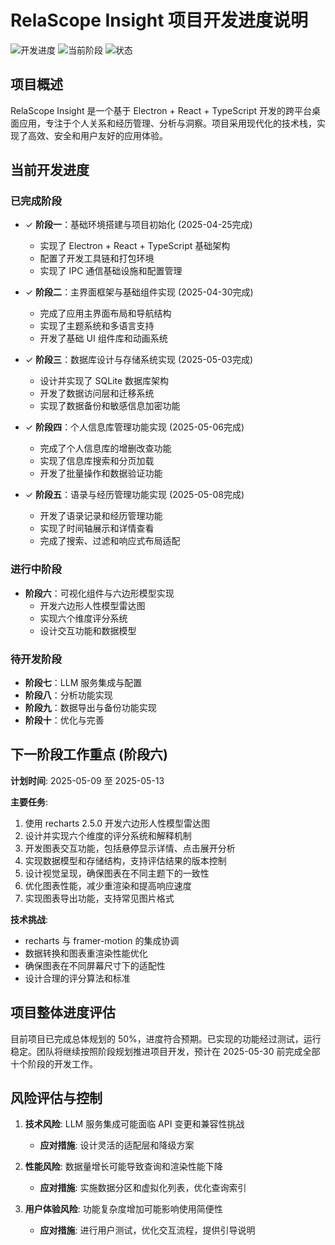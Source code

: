 # RelaScope Insight 项目开发进度说明

![开发进度](https://img.shields.io/badge/开发进度-50%25-yellow)
![当前阶段](https://img.shields.io/badge/当前阶段-阶段五完成-blue)
![状态](https://img.shields.io/badge/状态-开发中-orange)

## 项目概述

RelaScope Insight 是一个基于 Electron + React + TypeScript 开发的跨平台桌面应用，专注于个人关系和经历管理、分析与洞察。项目采用现代化的技术栈，实现了高效、安全和用户友好的应用体验。

## 当前开发进度

### 已完成阶段

- ✓ **阶段一**：基础环境搭建与项目初始化 (2025-04-25完成)
  - 实现了 Electron + React + TypeScript 基础架构
  - 配置了开发工具链和打包环境
  - 实现了 IPC 通信基础设施和配置管理

- ✓ **阶段二**：主界面框架与基础组件实现 (2025-04-30完成)
  - 完成了应用主界面布局和导航结构
  - 实现了主题系统和多语言支持
  - 开发了基础 UI 组件库和动画系统

- ✓ **阶段三**：数据库设计与存储系统实现 (2025-05-03完成)
  - 设计并实现了 SQLite 数据库架构
  - 开发了数据访问层和迁移系统
  - 实现了数据备份和敏感信息加密功能

- ✓ **阶段四**：个人信息库管理功能实现 (2025-05-06完成)
  - 完成了个人信息库的增删改查功能
  - 实现了信息库搜索和分页加载
  - 开发了批量操作和数据验证功能

- ✓ **阶段五**：语录与经历管理功能实现 (2025-05-08完成)
  - 开发了语录记录和经历管理功能
  - 实现了时间轴展示和详情查看
  - 完成了搜索、过滤和响应式布局适配

### 进行中阶段

- **阶段六**：可视化组件与六边形模型实现
  - 开发六边形人性模型雷达图
  - 实现六个维度评分系统
  - 设计交互功能和数据模型

### 待开发阶段

- **阶段七**：LLM 服务集成与配置
- **阶段八**：分析功能实现
- **阶段九**：数据导出与备份功能实现
- **阶段十**：优化与完善

## 下一阶段工作重点 (阶段六)

**计划时间**: 2025-05-09 至 2025-05-13

**主要任务**:

1. 使用 recharts 2.5.0 开发六边形人性模型雷达图
2. 设计并实现六个维度的评分系统和解释机制
3. 开发图表交互功能，包括悬停显示详情、点击展开分析
4. 实现数据模型和存储结构，支持评估结果的版本控制
5. 设计视觉呈现，确保图表在不同主题下的一致性
6. 优化图表性能，减少重渲染和提高响应速度
7. 实现图表导出功能，支持常见图片格式

**技术挑战**:

- recharts 与 framer-motion 的集成协调
- 数据转换和图表重渲染性能优化
- 确保图表在不同屏幕尺寸下的适配性
- 设计合理的评分算法和标准

## 项目整体进度评估

目前项目已完成总体规划的 50%，进度符合预期。已实现的功能经过测试，运行稳定。团队将继续按照阶段规划推进项目开发，预计在 2025-05-30 前完成全部十个阶段的开发工作。

## 风险评估与控制

1. **技术风险**: LLM 服务集成可能面临 API 变更和兼容性挑战
   - **应对措施**: 设计灵活的适配层和降级方案

2. **性能风险**: 数据量增长可能导致查询和渲染性能下降
   - **应对措施**: 实施数据分区和虚拟化列表，优化查询索引

3. **用户体验风险**: 功能复杂度增加可能影响使用简便性
   - **应对措施**: 进行用户测试，优化交互流程，提供引导说明 